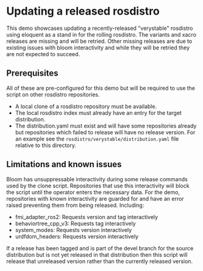 # Updating a released rosdistro

This demo showcases updating a recently-released "verystable" rosdistro using eloquent as a stand in for the rolling rosdistro.
The variants and xacro releases are missing and will be retried.
Other missing releases are due to existing issues with bloom interactivity and while they will be retried they are not expected to succeed.

## Prerequisites

All of these are pre-configured for this demo but will be required to use the script on other rosdistro repositories.

* A local clone of a rosdistro repository must be available.
* The local rosdistro index must already have an entry for the target distribution.
* The distribution.yaml must exist and will have some repositories already but repositories which failed to release will have no release version.
  For an example see the `rosdistro/verystable/distribution.yaml` file relative to this directory.

## Limitations and known issues

Bloom has unsuppressable interactivity during some release commands used by the clone script.
Repositories that use this interactivity will block the script until the operator enters the necessary data.
For the demo, repositories with known interactivity are guarded for and have an error raised preventing them from being released.
Including:

* fmi_adapter_ros2: Requests version and tag interactively
* behaviortree_cpp_v3: Requests tag interactively
* system_modes: Requests version interactively
* urdfdom_headers: Requests version interactively

If a release has been tagged and is part of the devel branch for the source distribution but is not yet released in that distribution then this script will release that unreleased version rather than the currently released version.

